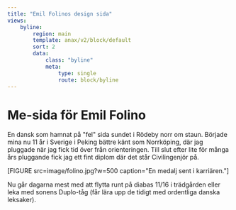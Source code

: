 ```yaml
---
title: "Emil Folinos design sida"
views:
    byline:
        region: main
        template: anax/v2/block/default
        sort: 2
        data:
            class: "byline"
            meta:
                type: single                
                route: block/byline
---
```

Me-sida för Emil Folino
=========================

En dansk som hamnat på "fel" sida sundet i Rödeby norr om staun. Började mina nu 11 år i Sverige i Peking bättre känt som Norrköping, där jag pluggade när jag fick tid över från orienteringen. Till slut efter lite för många års pluggande fick jag ett fint diplom där det står Civilingenjör på.

[FIGURE src=image/folino.jpg?w=500 caption="En medalj sent i karriären."]

Nu går dagarna mest med att flytta runt på diabas 11/16 i trädgården eller leka med sonens Duplo-tåg (får lära upp de tidigt med ordentliga danska leksaker).
